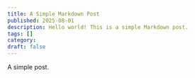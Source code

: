 ```yaml
---
title: A Simple Markdown Post
published: 2025-08-01
description: Hello world! This is a simple Markdown post.
tags: []
category: 
draft: false
---
```


A simple post.
